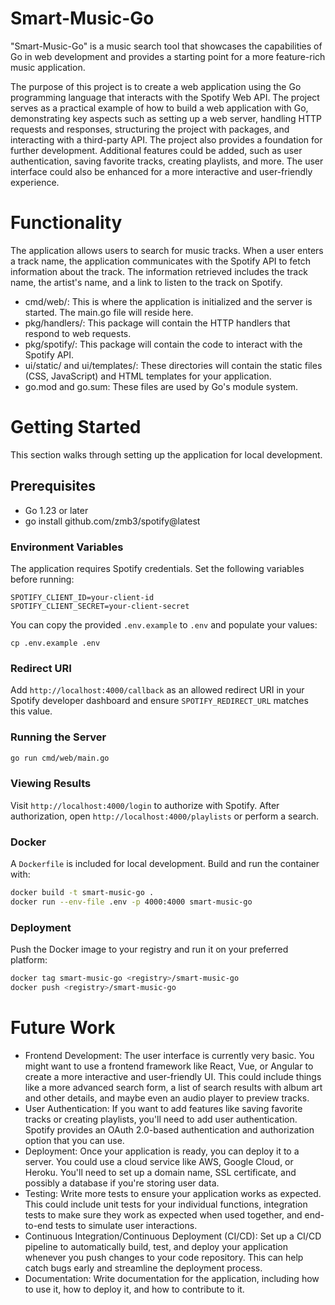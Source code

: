 # Smart-Music-Go

"Smart-Music-Go" is a music search tool that showcases the capabilities of Go in web development and provides a starting point for a more feature-rich music application.

The purpose of this project is to create a web application using the Go programming language that interacts with the Spotify Web API. The project serves as a practical example of how to build a web application with Go, demonstrating key aspects such as setting up a web server, handling HTTP requests and responses, structuring the project with packages, and interacting with a third-party API. The project also provides a foundation for further development. Additional features could be added, such as user authentication, saving favorite tracks, creating playlists, and more. The user interface could also be enhanced for a more interactive and user-friendly experience.

# Functionality
The application allows users to search for music tracks. When a user enters a track name, the application communicates with the Spotify API to fetch information about the track. The information retrieved includes the track name, the artist's name, and a link to listen to the track on Spotify.

- cmd/web/: This is where the application is initialized and the server is started. The main.go file will reside here.
- pkg/handlers/: This package will contain the HTTP handlers that respond to web requests.
- pkg/spotify/: This package will contain the code to interact with the Spotify API.
- ui/static/ and ui/templates/: These directories will contain the static files (CSS, JavaScript) and HTML templates for your application.
- go.mod and go.sum: These files are used by Go's module system.

# Getting Started
This section walks through setting up the application for local development.

## Prerequisites
- Go 1.23 or later
- go install github.com/zmb3/spotify@latest


### Environment Variables
The application requires Spotify credentials. Set the following variables before running:

```
SPOTIFY_CLIENT_ID=your-client-id
SPOTIFY_CLIENT_SECRET=your-client-secret
```

You can copy the provided `.env.example` to `.env` and populate your values:

```
cp .env.example .env
```

### Redirect URI
Add `http://localhost:4000/callback` as an allowed redirect URI in your Spotify
developer dashboard and ensure `SPOTIFY_REDIRECT_URL` matches this value.

### Running the Server

```bash
go run cmd/web/main.go
```

### Viewing Results
Visit `http://localhost:4000/login` to authorize with Spotify. After authorization, open `http://localhost:4000/playlists` or perform a search.

### Docker
A `Dockerfile` is included for local development. Build and run the container with:

```bash
docker build -t smart-music-go .
docker run --env-file .env -p 4000:4000 smart-music-go
```

### Deployment
Push the Docker image to your registry and run it on your preferred platform:

```bash
docker tag smart-music-go <registry>/smart-music-go
docker push <registry>/smart-music-go
```



# Future Work
- Frontend Development: The user interface is currently very basic. You might want to use a frontend framework like React, Vue, or Angular to create a more interactive and user-friendly UI. This could include things like a more advanced search form, a list of search results with album art and other details, and maybe even an audio player to preview tracks.
- User Authentication: If you want to add features like saving favorite tracks or creating playlists, you'll need to add user authentication. Spotify provides an OAuth 2.0-based authentication and authorization option that you can use.
- Deployment: Once your application is ready, you can deploy it to a server. You could use a cloud service like AWS, Google Cloud, or Heroku. You'll need to set up a domain name, SSL certificate, and possibly a database if you're storing user data.
- Testing: Write more tests to ensure your application works as expected. This could include unit tests for your individual functions, integration tests to make sure they work as expected when used together, and end-to-end tests to simulate user interactions.
- Continuous Integration/Continuous Deployment (CI/CD): Set up a CI/CD pipeline to automatically build, test, and deploy your application whenever you push changes to your code repository. This can help catch bugs early and streamline the deployment process.
- Documentation: Write documentation for the application, including how to use it, how to deploy it, and how to contribute to it.
